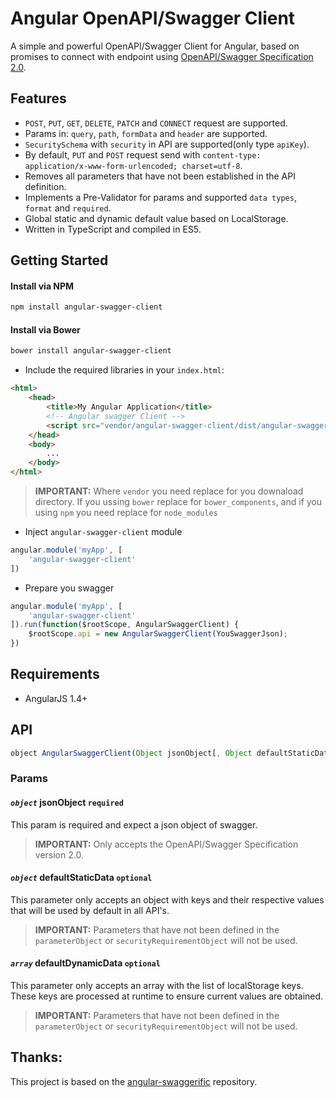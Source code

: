 # Angular OpenAPI/Swagger Client
A simple and powerful OpenAPI/Swagger Client for Angular, based on promises to connect with endpoint using [OpenAPI/Swagger Specification 2.0](http://swagger.io/).

## Features
* `POST`, `PUT`, `GET`, `DELETE`, `PATCH` and `CONNECT` request are supported.
* Params in: `query`, `path`, `formData` and `header` are supported.
* `SecuritySchema` with `security` in API are supported(only type `apiKey`).
* By default, `PUT` and `POST` request send with `content-type: application/x-www-form-urlencoded; charset=utf-8`.
* Removes all parameters that have not been established in the API definition.
* Implements a Pre-Validator for params and supported `data types`, `format` and `required`.
* Global static and dynamic default value based on LocalStorage.
* Written in TypeScript and compiled in ES5.

## Getting Started

#### Install via NPM
```bash
npm install angular-swagger-client
```
#### Install via Bower
```bash
bower install angular-swagger-client
```

* Include the required libraries in your `index.html`:

```html
<html>
    <head>
        <title>My Angular Application</title>
        <!-- Angular swagger Client -->
        <script src="vendor/angular-swagger-client/dist/angular-swagger-client.js"></script>
    </head>
    <body>
        ...
    </body>
</html>
```
> **IMPORTANT:** Where `vendor` you need replace for you downaload directory. If you ussing `bower` replace for `bower_components`, and if you using `npm` you need replace for `node_modules`
* Inject `angular-swagger-client` module

```javascript
angular.module('myApp', [
	'angular-swagger-client'
])
```

* Prepare you swagger

```javascript
angular.module('myApp', [
	'angular-swagger-client'
]).run(function($rootScope, AngularSwaggerClient) {
	$rootScope.api = new AngularSwaggerClient(YouSwaggerJson);
})
```

## Requirements
* AngularJS 1.4+

## API

```javascript
object AngularSwaggerClient(Object jsonObject[, Object defaultStaticData[, Array defaultDynamicData]])
```

### Params

#### *`object`* jsonObject **`required`**
This param is required and expect a json object of swagger.
> **IMPORTANT:** Only accepts the OpenAPI/Swagger Specification version 2.0.

#### *`object`* defaultStaticData **`optional`**
This parameter only accepts an object with keys and their respective values that will be used by default in all API's.
> **IMPORTANT:** Parameters that have not been defined in the `parameterObject` or `securityRequirementObject` will not be used.

#### *`array`* defaultDynamicData **`optional`**
This parameter only accepts an array with the list of localStorage keys. These keys are processed at runtime to ensure current values are obtained.
> **IMPORTANT:** Parameters that have not been defined in the `parameterObject` or `securityRequirementObject` will not be used.


## Thanks:
This project is based on the [angular-swaggerific](https://github.com/TradeRev/angular-swaggerific) repository.